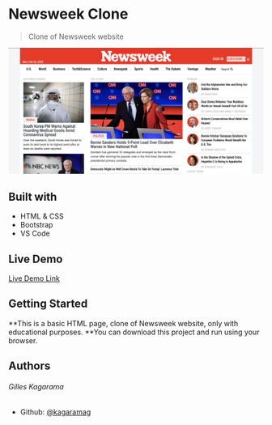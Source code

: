 # Newsweek Clone

> Clone of Newsweek website

![screenshot](./images/screenshot.png)

## Built with

- HTML & CSS
- Bootstrap
- VS Code

## Live Demo

[Live Demo Link](https://raw.githack.com/kagaramag/nw-clone/develop/index.html)

## Getting Started

**This is a basic HTML page, clone of Newsweek website, only with educational purposes.
**You can download this project and run using your browser.

## Authors

###### Gilles Kagarama

- Github: [@kagaramag](https://github.com/kagaramag)

